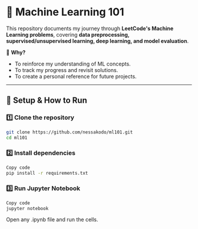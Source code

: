 # 🚀 Machine Learning 101 

This repository documents my journey through **LeetCode's Machine Learning problems**, covering **data preprocessing, supervised/unsupervised learning, deep learning, and model evaluation**.

📖 **Why?**  
- To reinforce my understanding of ML concepts.  
- To track my progress and revisit solutions.  
- To create a personal reference for future projects.  

---

## 🔧 **Setup & How to Run**
### 1️⃣ **Clone the repository**
```bash
git clone https://github.com/nessakodo/ml101.git
cd ml101
```
### 2️⃣ Install dependencies
```bash
Copy code
pip install -r requirements.txt
```
### 3️⃣ Run Jupyter Notebook
```bash
Copy code
jupyter notebook
```
Open any .ipynb file and run the cells.